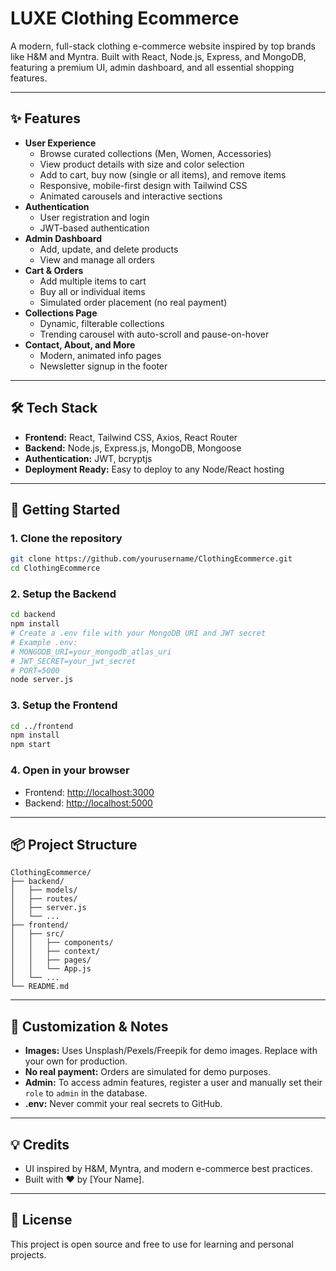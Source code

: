 # LUXE Clothing Ecommerce

A modern, full-stack clothing e-commerce website inspired by top brands like H&M and Myntra. Built with React, Node.js, Express, and MongoDB, featuring a premium UI, admin dashboard, and all essential shopping features.

---

## ✨ Features
- **User Experience**
  - Browse curated collections (Men, Women, Accessories)
  - View product details with size and color selection
  - Add to cart, buy now (single or all items), and remove items
  - Responsive, mobile-first design with Tailwind CSS
  - Animated carousels and interactive sections
- **Authentication**
  - User registration and login
  - JWT-based authentication
- **Admin Dashboard**
  - Add, update, and delete products
  - View and manage all orders
- **Cart & Orders**
  - Add multiple items to cart
  - Buy all or individual items
  - Simulated order placement (no real payment)
- **Collections Page**
  - Dynamic, filterable collections
  - Trending carousel with auto-scroll and pause-on-hover
- **Contact, About, and More**
  - Modern, animated info pages
  - Newsletter signup in the footer

---

## 🛠️ Tech Stack
- **Frontend:** React, Tailwind CSS, Axios, React Router
- **Backend:** Node.js, Express.js, MongoDB, Mongoose
- **Authentication:** JWT, bcryptjs
- **Deployment Ready:** Easy to deploy to any Node/React hosting

---

## 🚀 Getting Started

### 1. Clone the repository
```bash
git clone https://github.com/yourusername/ClothingEcommerce.git
cd ClothingEcommerce
```

### 2. Setup the Backend
```bash
cd backend
npm install
# Create a .env file with your MongoDB URI and JWT secret
# Example .env:
# MONGODB_URI=your_mongodb_atlas_uri
# JWT_SECRET=your_jwt_secret
# PORT=5000
node server.js
```

### 3. Setup the Frontend
```bash
cd ../frontend
npm install
npm start
```

### 4. Open in your browser
- Frontend: [http://localhost:3000](http://localhost:3000)
- Backend: [http://localhost:5000](http://localhost:5000)

---

## 📦 Project Structure
```
ClothingEcommerce/
├── backend/
│   ├── models/
│   ├── routes/
│   ├── server.js
│   └── ...
├── frontend/
│   ├── src/
│   │   ├── components/
│   │   ├── context/
│   │   ├── pages/
│   │   └── App.js
│   └── ...
└── README.md
```

---

## 📝 Customization & Notes
- **Images:** Uses Unsplash/Pexels/Freepik for demo images. Replace with your own for production.
- **No real payment:** Orders are simulated for demo purposes.
- **Admin:** To access admin features, register a user and manually set their `role` to `admin` in the database.
- **.env:** Never commit your real secrets to GitHub.

---

## 💡 Credits
- UI inspired by H&M, Myntra, and modern e-commerce best practices.
- Built with ❤️ by [Your Name].

---

## 📄 License
This project is open source and free to use for learning and personal projects. 